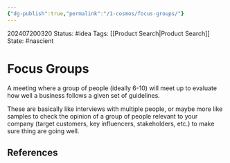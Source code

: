 ```yaml
---
{"dg-publish":true,"permalink":"/1-cosmos/focus-groups/"}
---
```


202407200320
Status: #idea
Tags: [[Product Search\|Product Search]]
State: #nascient
# Focus Groups
A meeting where a group of people (ideally 6-10) will meet up to evaluate how well a business follows a given set of guidelines. 

These are basically like interviews with multiple people, or maybe more like samples to check the opinion of a group of people relevant to your company (target customers, key influencers, stakeholders, etc.) to make sure thing are going well.



## References

